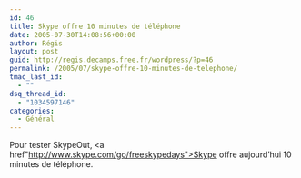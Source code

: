 ```yaml
---
id: 46
title: Skype offre 10 minutes de téléphone
date: 2005-07-30T14:08:56+00:00
author: Régis
layout: post
guid: http://regis.decamps.free.fr/wordpress/?p=46
permalink: /2005/07/skype-offre-10-minutes-de-telephone/
tmac_last_id:
  - ""
dsq_thread_id:
  - "1034597146"
categories:
  - Général
---
```

Pour tester SkypeOut, <a href"http://www.skype.com/go/freeskypedays">Skype offre aujourd’hui 10 minutes de téléphone</a>.

